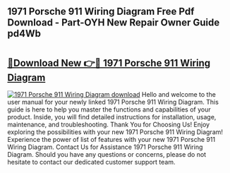 ## 1971 Porsche 911 Wiring Diagram Free Pdf Download - Part-OYH New Repair Owner Guide pd4Wb

# <h2><a href="http://dfi0hdq.blite.top/?on=1971+Porsche+911+Wiring+Diagram">🔗Download New 👉🔴 1971 Porsche 911 Wiring Diagram</a></h2>

[![1971 Porsche 911 Wiring Diagram download](https://i.imgur.com/lujVjoI.png)](http://dfi0hdq.blite.top/?on=1971+Porsche+911+Wiring+Diagram)
Hello and welcome to the user manual for your newly linked 1971 Porsche 911 Wiring Diagram. This guide is here to help you master the functions and capabilities of your product. Inside, you will find detailed instructions for installation, usage, maintenance, and troubleshooting. Thank You for Choosing Us! Enjoy exploring the possibilities with your new 1971 Porsche 911 Wiring Diagram! Experience the power of list of features with your new 1971 Porsche 911 Wiring Diagram. Contact Us for Assistance 1971 Porsche 911 Wiring Diagram. Should you have any questions or concerns, please do not hesitate to contact our dedicated customer support team.
